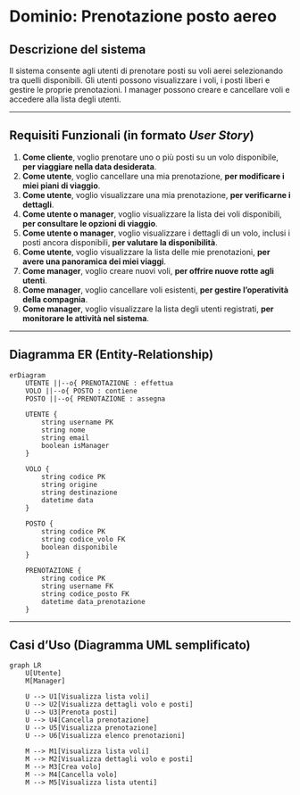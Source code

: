 # **Dominio: Prenotazione posto aereo**

## **Descrizione del sistema**

Il sistema consente agli utenti di prenotare posti su voli aerei selezionando tra quelli disponibili. Gli utenti possono visualizzare i voli, i posti liberi e gestire le proprie prenotazioni. I manager possono creare e cancellare voli e accedere alla lista degli utenti.

---

## **Requisiti Funzionali** (in formato *User Story*)

1. **Come cliente**, voglio prenotare uno o più posti su un volo disponibile, **per viaggiare nella data desiderata**.
2. **Come utente**, voglio cancellare una mia prenotazione, **per modificare i miei piani di viaggio**.
3. **Come utente**, voglio visualizzare una mia prenotazione, **per verificarne i dettagli**.
4. **Come utente o manager**, voglio visualizzare la lista dei voli disponibili, **per consultare le opzioni di viaggio**.
5. **Come utente o manager**, voglio visualizzare i dettagli di un volo, inclusi i posti ancora disponibili, **per valutare la disponibilità**.
6. **Come utente**, voglio visualizzare la lista delle mie prenotazioni, **per avere una panoramica dei miei viaggi**.
7. **Come manager**, voglio creare nuovi voli, **per offrire nuove rotte agli utenti**.
8. **Come manager**, voglio cancellare voli esistenti, **per gestire l’operatività della compagnia**.
9. **Come manager**, voglio visualizzare la lista degli utenti registrati, **per monitorare le attività nel sistema**.

---

## **Diagramma ER (Entity-Relationship)**

```mermaid
erDiagram
    UTENTE ||--o{ PRENOTAZIONE : effettua
    VOLO ||--o{ POSTO : contiene
    POSTO ||--o{ PRENOTAZIONE : assegna

    UTENTE {
        string username PK
        string nome
        string email
        boolean isManager
    }

    VOLO {
        string codice PK
        string origine
        string destinazione
        datetime data
    }

    POSTO {
        string codice PK
        string codice_volo FK
        boolean disponibile
    }

    PRENOTAZIONE {
        string codice PK
        string username FK
        string codice_posto FK
        datetime data_prenotazione
    }
```

---

## **Casi d’Uso (Diagramma UML semplificato)**

```mermaid
graph LR
    U[Utente]
    M[Manager]

    U --> U1[Visualizza lista voli]
    U --> U2[Visualizza dettagli volo e posti]
    U --> U3[Prenota posti]
    U --> U4[Cancella prenotazione]
    U --> U5[Visualizza prenotazione]
    U --> U6[Visualizza elenco prenotazioni]

    M --> M1[Visualizza lista voli]
    M --> M2[Visualizza dettagli volo e posti]
    M --> M3[Crea volo]
    M --> M4[Cancella volo]
    M --> M5[Visualizza lista utenti]
```

